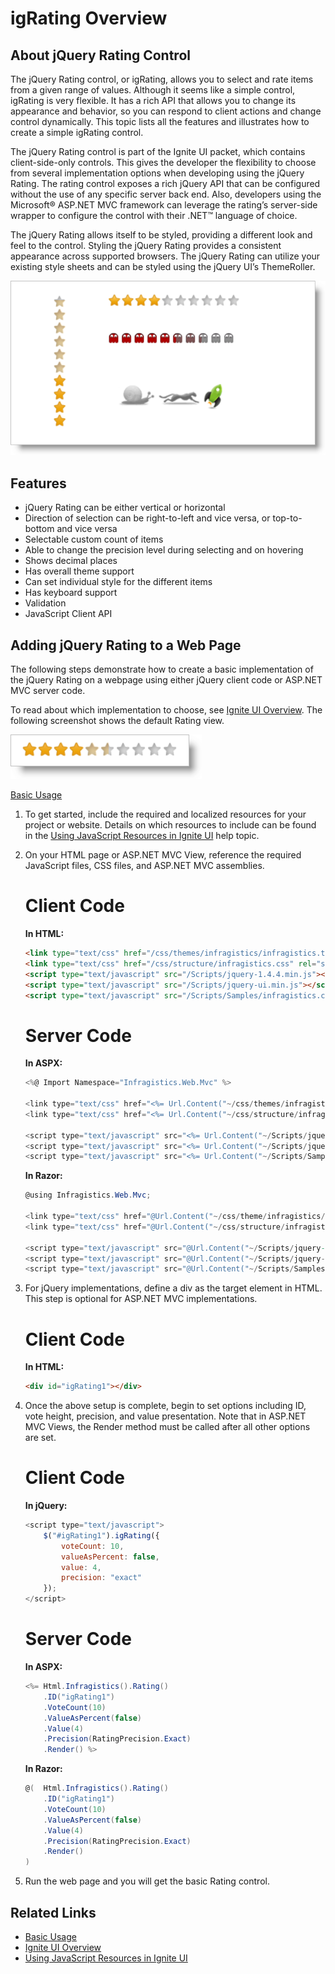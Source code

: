 ﻿<!--
|metadata|
{
    "fileName": "igrating-overview",
    "controlName": "igRating",
    "tags": ["Getting Started"]
}
|metadata|
-->

# igRating Overview



## About jQuery Rating Control
The jQuery Rating control, or igRating, allows you to select and rate items from a given range of values. Although it seems like a simple control, igRating is very flexible. It has a rich API that allows you to change its appearance and behavior, so you can respond to client actions and change control dynamically. This topic lists all the features and illustrates how to create a simple igRating control.

The jQuery Rating control is part of the Ignite UI packet, which contains client-side-only controls. This gives the developer the flexibility to choose from several implementation options when developing using the jQuery Rating. The rating control exposes a rich jQuery API that can be configured without the use of any specific server back end. Also, developers using the Microsoft® ASP.NET MVC framework can leverage the rating’s server-side wrapper to configure the control with their .NET™ language of choice.

The jQuery Rating allows itself to be styled, providing a different look and feel to the control. Styling the jQuery Rating provides a consistent appearance across supported browsers. The jQuery Rating can utilize your existing style sheets and can be styled using the jQuery UI’s ThemeRoller.

![](images/Rating_Overview_01.png)

## Features
-   jQuery Rating can be either vertical or horizontal
-   Direction of selection can be right-to-left and vice versa, or top-to-bottom and vice versa
-   Selectable custom count of items
-   Able to change the precision level during selecting and on hovering
-   Shows decimal places
-   Has overall theme support
-   Can set individual style for the different items
-   Has keyboard support
-   Validation
-   JavaScript Client API

## Adding jQuery Rating to a Web Page
The following steps demonstrate how to create a basic implementation of the jQuery Rating on a webpage using either jQuery client code or ASP.NET MVC server code.

To read about which implementation to choose, see [Ignite UI Overview](NetAdvantage-for-jQuery-Overview.html). The following screenshot shows the default Rating view.

![](images/Rating_Overview_02.png)

[Basic Usage](%%SamplesUrl%%/rating/basic-usage)

1.  To get started, include the required and localized resources for your project or website. Details on which resources to include can be found in the [Using JavaScript Resources in Ignite UI](Deployment-Guide-JavaScript-Resources.html) help topic.
2.  On your HTML page or ASP.NET MVC View, reference the required JavaScript files, CSS files, and ASP.NET MVC assemblies.

    Client Code
    ===========

    **In HTML:**

    ```html
    <link type="text/css" href="/css/themes/infragistics/infragistics.theme.css" rel="stylesheet" />
    <link type="text/css" href="/css/structure/infragistics.css" rel="stylesheet" />
    <script type="text/javascript" src="/Scripts/jquery-1.4.4.min.js"></script>
    <script type="text/javascript" src="/Scripts/jquery-ui.min.js"></script>
    <script type="text/javascript" src="/Scripts/Samples/infragistics.core.js"></script><script type="text/javascript" src="/Scripts/Samples/infragistics.lob.js"></script>
    ```

    Server Code
    ===========

    **In ASPX:**

    ```csharp
    <%@ Import Namespace="Infragistics.Web.Mvc" %>

    <link type="text/css" href="<%= Url.Content("~/css/themes/infragistics/infragistics.theme.css") %>" rel="stylesheet" />
    <link type="text/css" href="<%= Url.Content("~/css/structure/infragistics.css") %>" rel="stylesheet" />

    <script type="text/javascript" src="<%= Url.Content("~/Scripts/jquery-1.4.4.min.js") %>"></script>
    <script type="text/javascript" src="<%= Url.Content("~/Scripts/jquery-ui.min.js") %>"></script>
    <script type="text/javascript" src="<%= Url.Content("~/Scripts/Samples/infragistics.core.js") %>"></script><script type="text/javascript" src="<%= Url.Content("~/Scripts/Samples/infragistics.lob.js") %>"></script>
    ```

    **In Razor:**

    ```csharp
    @using Infragistics.Web.Mvc;

    <link type="text/css" href="@Url.Content("~/css/theme/infragistics/infragistics.theme.css")" rel="stylesheet" />
    <link type="text/css" href="@Url.Content("~/css/structure/infragistics.css")" rel="stylesheet" />

    <script type="text/javascript" src="@Url.Content("~/Scripts/jquery-1.4.4.min.js")"></script>
    <script type="text/javascript" src="@Url.Content("~/Scripts/jquery-ui.min.js")"></script>
    <script type="text/javascript" src="@Url.Content("~/Scripts/Samples/infragistics.core.js")"></script><script type="text/javascript" src="@Url.Content("~/Scripts/Samples/infragistics.lob.js")"></script>
    ```

3.  For jQuery implementations, define a div as the target element in HTML. This step is optional for ASP.NET MVC implementations.

    Client Code
    ===========

    **In HTML:**

    ```html
    <div id="igRating1"></div>
    ```

4.  Once the above setup is complete, begin to set options including ID, vote height, precision, and value presentation. Note that in ASP.NET MVC Views, the Render method must be called after all other options are set.

    Client Code
    ===========

    **In jQuery:**

    ```js
    <script type="text/javascript">
        $("#igRating1").igRating({
            voteCount: 10,
            valueAsPercent: false,
            value: 4,
            precision: "exact"
        });
    </script>
    ```

    Server Code
    ===========

    **In ASPX:**

    ```csharp
    <%= Html.Infragistics().Rating()
        .ID("igRating1")
        .VoteCount(10)
        .ValueAsPercent(false)
        .Value(4)
        .Precision(RatingPrecision.Exact)
        .Render() %>
    ```

    **In Razor:**

    ```csharp
    @(  Html.Infragistics().Rating()
        .ID("igRating1")
        .VoteCount(10)
        .ValueAsPercent(false)
        .Value(4)
        .Precision(RatingPrecision.Exact)
        .Render() 
    )
    ```

5.  Run the web page and you will get the basic Rating control.

## Related Links
-   [Basic Usage](%%SamplesUrl%%/rating/basic-usage)
-   [Ignite UI Overview](NetAdvantage-for-jQuery-Overview.html)
-   [Using JavaScript Resources in Ignite UI](Deployment-Guide-JavaScript-Resources.html)

 

 


